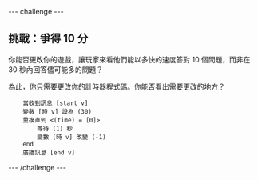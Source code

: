 --- challenge ---
## 挑戰：爭得 10 分
你能否更改你的遊戲，讓玩家來看他們能以多快的速度答對 10 個問題，而非在 30 秒內回答儘可能多的問題？

為此，你只需要更改你的計時器程式碼。你能否看出需要更改的地方？

```blocks
	當收到訊息 [start v]
	變數 [時 v] 設為 (30)
	重複直到 <(time) = [0]> 
 		等待 (1) 秒
  		變數 [時 v] 改變 (-1)
	end
	廣播訊息 [end v]
```




--- /challenge ---
